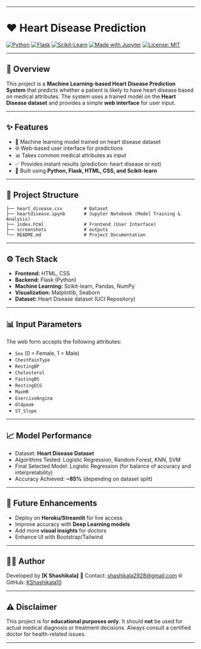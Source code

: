 
---

# ❤️ Heart Disease Prediction 

[![Python](https://img.shields.io/badge/Python-3.9%2B-blue?logo=python)](https://www.python.org/)
[![Flask](https://img.shields.io/badge/Flask-Web%20Framework-lightgrey?logo=flask)](https://flask.palletsprojects.com/)
[![Scikit-Learn](https://img.shields.io/badge/ML-ScikitLearn-orange?logo=scikit-learn)](https://scikit-learn.org/)
[![Made with Jupyter](https://img.shields.io/badge/Made%20with-Jupyter-orange?logo=jupyter)](https://jupyter.org/)
[![License: MIT](https://img.shields.io/badge/License-MIT-green.svg)](LICENSE)

---

## 📌 Overview

This project is a **Machine Learning-based Heart Disease Prediction System** that predicts whether a patient is likely to have heart disease based on medical attributes.
The system uses a trained model on the **Heart Disease dataset** and provides a simple **web interface** for user input.

---

## ✨ Features

* 🧠 Machine learning model trained on heart disease dataset
* 🌐 Web-based user interface for predictions
* 📊 Takes common medical attributes as input
* ✅ Provides instant results (prediction: heart disease or not)
* 🔬 Built using **Python, Flask, HTML, CSS, and Scikit-learn**

---

## 📂 Project Structure

```
├── heart_disease.csv        # Dataset
├── heartdisease.ipynb       # Jupyter Notebook (Model Training & Analysis)
├── index.html               # Frontend (User Interface)
├── screenshots              # outputs
└── README.md                # Project Documentation
```

---

## ⚙️ Tech Stack

* **Frontend:** HTML, CSS
* **Backend:** Flask (Python)
* **Machine Learning:** Scikit-learn, Pandas, NumPy
* **Visualization:** Matplotlib, Seaborn
* **Dataset:** Heart Disease dataset (UCI Repository)

---

## 📊 Input Parameters

The web form accepts the following attributes:

* `Sex` (0 = Female, 1 = Male)
* `ChestPainType`
* `RestingBP`
* `Cholesterol`
* `FastingBS`
* `RestingECG`
* `MaxHR`
* `ExerciseAngina`
* `Oldpeak`
* `ST_Slope`

---

## 📈 Model Performance

* Dataset: **Heart Disease Dataset**
* Algorithms Tested: Logistic Regression, Random Forest, KNN, SVM
* Final Selected Model: Logistic Regression (for balance of accuracy and interpretability)
* Accuracy Achieved: **~85%** (depending on dataset split)

---

## 🔮 Future Enhancements

* Deploy on **Heroku/Streamlit** for live access
* Improve accuracy with **Deep Learning models**
* Add more **visual insights** for doctors
* Enhance UI with Bootstrap/Tailwind

---

## 🧑‍💻 Author

Developed by **[K Shashikala]**
📧 Contact: [shashikala2928@gmail.com](mailto:shashikala2928@gmail.com)
🌐 GitHub: [KShashikala10](https://github.com/KShashikala10)

---

## ⚠️ Disclaimer

This project is for **educational purposes only**. It should **not** be used for actual medical diagnosis or treatment decisions. Always consult a certified doctor for health-related issues.

---
